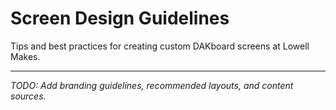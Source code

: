 # Screen Design Guidelines

Tips and best practices for creating custom DAKboard screens at Lowell Makes.

---

_TODO: Add branding guidelines, recommended layouts, and content sources._
